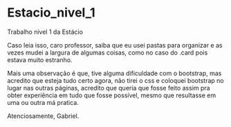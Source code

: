 # Estacio_nivel_1
Trabalho nivel 1 da Estácio

Caso leia isso, caro professor, saiba que eu usei pastas para organizar e as vezes mudei a largura de algumas coisas, como no caso do .card pois estava muito estranho.

Mais uma observação é que, tive alguma dificuldade com o bootstrap, mas acredito que esteja tudo certo agora, não tirei o css e coloquei bootstrap no lugar nas outras páginas, acredito
que queria que fosse feito assim pra obter experiência em tudo que fosse possível, mesmo que resultasse em uma ou outra má pratica.

Atenciosamente, Gabriel.
